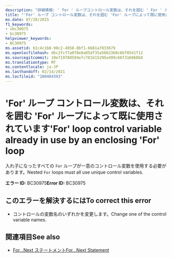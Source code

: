 ```yaml
---
description: "詳細情報: ' for ' ループコントロール変数は、それを囲む ' For ' ループによって既に使用されています"
title: "'For' ループ コントロール変数は、それを囲む 'For' ループによって既に使用されています"
ms.date: 07/20/2015
f1_keywords:
- vbc30975
- bc30975
helpviewer_keywords:
- BC30975
ms.assetid: b1c4c1b8-98c2-4958-8bf1-6681a7833679
ms.openlocfilehash: dbc2fcf7a0f8e0a05df35a5062368c6bf0541f12
ms.sourcegitcommit: 10e719780594efc781b15295e499c66f316068b8
ms.translationtype: MT
ms.contentlocale: ja-JP
ms.lasthandoff: 02/14/2021
ms.locfileid: "100484393"
---
```

# <a name="for-loop-control-variable-already-in-use-by-an-enclosing-for-loop"></a><span data-ttu-id="4f70b-103">'For' ループ コントロール変数は、それを囲む 'For' ループによって既に使用されています</span><span class="sxs-lookup"><span data-stu-id="4f70b-103">'For' loop control variable already in use by an enclosing 'For' loop</span></span>

<span data-ttu-id="4f70b-104">入れ子になったすべての `For` ループが一意のコントロール変数を使用する必要があります。</span><span class="sxs-lookup"><span data-stu-id="4f70b-104">Nested `For` loops must all use unique control variables.</span></span>  
  
 <span data-ttu-id="4f70b-105">**エラー ID:** BC30975</span><span class="sxs-lookup"><span data-stu-id="4f70b-105">**Error ID:** BC30975</span></span>  
  
## <a name="to-correct-this-error"></a><span data-ttu-id="4f70b-106">このエラーを解決するには</span><span class="sxs-lookup"><span data-stu-id="4f70b-106">To correct this error</span></span>  
  
- <span data-ttu-id="4f70b-107">コントロールの変数名のいずれかを変更します。</span><span class="sxs-lookup"><span data-stu-id="4f70b-107">Change one of the control variable names.</span></span>  
  
## <a name="see-also"></a><span data-ttu-id="4f70b-108">関連項目</span><span class="sxs-lookup"><span data-stu-id="4f70b-108">See also</span></span>

- [<span data-ttu-id="4f70b-109">For...Next ステートメント</span><span class="sxs-lookup"><span data-stu-id="4f70b-109">For...Next Statement</span></span>](../language-reference/statements/for-next-statement.md)
